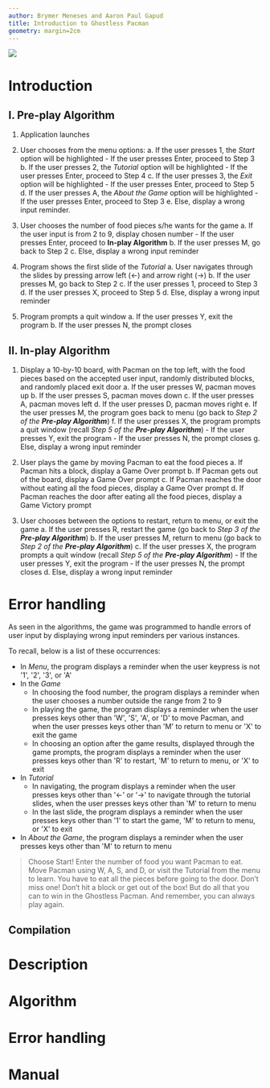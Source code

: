 ```yaml
---
author: Brymer Meneses and Aaron Paul Gapud
title: Introduction to Ghostless Pacman
geometry: margin=2cm
---
```


![](https://i.imgur.com/QEg8UpR.png)

# Introduction
## I. Pre-play Algorithm

1. Application launches

2. User chooses from the menu options:
    a. If the user presses 1, the *Start* option will be highlighted
        - If the user presses Enter, proceed to Step 3
    b. If the user presses 2, the *Tutorial* option will be highlighted
        - If the user presses Enter, proceed to Step 4
    c. If the user presses 3, the *Exit* option will be highlighted
        - If the user presses Enter, proceed to Step 5
    d. If the user presses A, the *About the Game* option will be highlighted
        - If the user presses Enter, proceed to Step 3
    e. Else, display a wrong input reminder.

3. User chooses the number of food pieces s/he wants for the game
	a. If the user input is from 2 to 9, display chosen number
		- If the user presses Enter, proceed to **In-play Algorithm**
	b. If the user presses M, go back to Step 2
	c. Else, display a wrong input reminder

4. Program shows the first slide of the *Tutorial*
	a. User navigates through the slides by pressing arrow left (←) and arrow right (→)
	b. If the user presses M, go back to Step 2
	c. If the user presses 1, proceed to Step 3
	d. If the user presses X, proceed to Step 5
	d. Else, display a wrong input reminder
5. Program prompts a quit window
    a. If the user presses Y, exit the program
    b. If the user presses N, the prompt closes

## II. In-play Algorithm

1. Display a 10-by-10 board, with Pacman on the top left, with the food pieces based on the accepted user input, randomly distributed blocks, and randomly placed exit door
    a. If the user presses W, pacman moves up
    b. If the user presses S, pacman moves down
    c. If the user presses A, pacman moves left
    d. If the user presses D, pacman moves right
    e. If the user presses M, the program goes back to menu (go back to *Step 2 of the **Pre-play Algorithm***)
    f. If the user presses X, the program prompts a quit window (recall *Step 5 of the **Pre-play Algorithm***)
        - If the user presses Y, exit the program
        - If the user presses N, the prompt closes
	g. Else, display a wrong input reminder
2. User plays the game by moving Pacman to eat the food pieces
	a. If Pacman hits a block, display a Game Over prompt
	b. If Pacman gets out of the board, display a Game Over prompt
	c. If Pacman reaches the door without eating all the food pieces, display a Game Over prompt
	d. If Pacman reaches the door after eating all the food pieces, display a Game Victory prompt

3. User chooses between the options to restart, return to menu, or exit the game
	a. If the user presses R, restart the game (go back to *Step 3 of the **Pre-play Algorithm***)
	b. If the user presses M, return to menu (go back to *Step 2 of the **Pre-play Algorithm***)
	c. If the user presses X, the program prompts a quit window (recall *Step 5 of the **Pre-play Algorithm***)
        - If the user presses Y, exit the program
        - If the user presses N, the prompt closes
    d. Else, display a wrong input reminder

# Error handling

As seen in the algorithms, the game was programmed to handle errors of user input by displaying wrong input reminders per various instances.

To recall, below is a list of these occurrences:

- In *Menu*, the program displays a reminder when the user keypress is not '1', '2', '3', or 'A'
- In the *Game*
	- In choosing the food number, the program displays a reminder when the user chooses a number outside the range from 2 to 9
	- In playing the game, the program displays a reminder when the user presses keys other than 'W', 'S', 'A', or 'D' to move Pacman, and when the user presses keys other than 'M' to return to menu or 'X' to exit the game
	- In choosing an option after the game results, displayed through the game prompts, the program displays a reminder when the user presses keys other than 'R' to restart, 'M' to return to menu, or 'X' to exit
- In *Tutorial*
    - In navigating, the program displays a reminder when the user presses keys other than '←' or '→' to navigate through the tutorial slides, when the user presses keys other than 'M' to return to menu
    - In the last slide, the program displays a reminder when the user presses keys other than '1' to start the game, 'M' to return to menu, or 'X' to exit
- In *About the Game*, the program displays a reminder when the user presses keys other than 'M' to return to menu


> Choose Start!
> Enter the number of food you want Pacman to eat.
> Move Pacman using W, A, S, and D, or visit the Tutorial from the menu to learn.
> You have to eat all the pieces before going to the door.
> Don’t miss one! Don’t hit a block or get out of the box!
> But do all that you can to win in the Ghostless Pacman.
> And remember, you can always play again.


## Compilation

# Description

# Algorithm

# Error handling

# Manual
